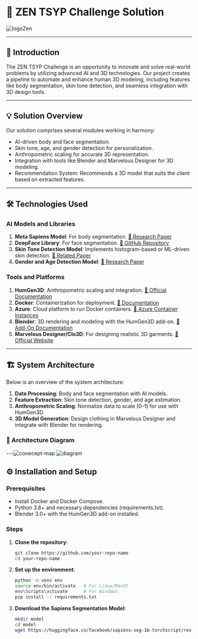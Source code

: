 # 🌟 ZEN TSYP Challenge Solution
![logoZen](https://github.com/user-attachments/assets/cd1627b4-41d5-45e5-bd3b-6f3bb4e73a2c)

---

## 🚀 Introduction

The ZEN TSYP Challenge is an opportunity to innovate and solve real-world problems by utilizing advanced AI and 3D technologies. Our project creates a pipeline to automate and enhance human 3D modeling, including features like body segmentation, skin tone detection, and seamless integration with 3D design tools.

---

## 💡 Solution Overview

Our solution comprises several modules working in harmony:  
- AI-driven body and face segmentation.  
- Skin tone, age, and gender detection for personalization.  
- Anthropometric scaling for accurate 3D representation.  
- Integration with tools like Blender and Marvelous Designer for 3D modeling.  
- Recommendation System: Recommends a 3D model that suits the client based on extracted features.  

---

## 🛠️ Technologies Used

### AI Models and Libraries
1. **Meta Sapiens Model**: For body segmentation. [📄 Research Paper](https://ar5iv.labs.arxiv.org/html/2408.12569)  
2. **DeepFace Library**: For face segmentation. [🔗 GitHub Repository](https://github.com/serengil/deepface)  
3. **Skin Tone Detection Model**: Implements histogram-based or ML-driven skin detection. [📄 Related Paper](https://arxiv.org/pdf/2103.14191.pdf)  
4. **Gender and Age Detection Model**: [📄 Research Paper](https://arxiv.org/abs/1708.08039)  

### Tools and Platforms
1. **HumGen3D**: Anthropometric scaling and integration. [🔗 Official Documentation](https://www.humgen3d.com)  
2. **Docker**: Containerization for deployment. [🔗 Documentation](https://www.docker.com/get-started)  
3. **Azure**: Cloud platform to run Docker containers. [🔗 Azure Container Instances](https://learn.microsoft.com/en-us/azure/container-instances/container-instances-overview)  
4. **Blender**: 3D rendering and modeling with the HumGen3D add-on. [🔗 Add-On Documentation](https://www.humgen3d.com/blender)  
5. **Marvelous Designer/Clo3D**: For designing realistic 3D garments. [🔗 Official Website](https://www.marvelousdesigner.com)  

---

## 🏗️ System Architecture

Below is an overview of the system architecture:  
1. **Data Processing**: Body and face segmentation with AI models.  
2. **Feature Extraction**: Skin tone detection, gender, and age estimation.  
3. **Anthropometric Scaling**: Normalize data to scale (0–1) for use with HumGen3D.  
4. **3D Model Generation**: Design clothing in Marvelous Designer and integrate with Blender for rendering.  

### 🎨 Architecture Diagram
---![conecept-map](https://github.com/user-attachments/assets/fe936b0c-3f18-44f0-a1ec-92b86394f11b)
![diagram](https://github.com/user-attachments/assets/02cb5ad8-8f0d-4e4e-bc65-0b0950114994)

## ⚙️ Installation and Setup

### Prerequisites
- Install Docker and Docker Compose.  
- Python 3.8+ and necessary dependencies (requirements.txt).  
- Blender 3.0+ with the HumGen3D add-on installed.  

### Steps
1. **Clone the repository**:  
   ```bash
   git clone https://github.com/your-repo-name
   cd your-repo-name
2. **Set up the environment**:  
   ```bash
   python -m venv env
   source env/bin/activate   # For Linux/MacOS
   env\Scripts\activate      # For Windows
   pip install -r requirements.txt
3. **Download the Sapiens Segmentation Model**:  
   ```bash
   mkdir model
   cd model
   wget https://huggingface.co/facebook/sapiens-seg-1b-torchscript/resolve/main/sapiens-seg-1b.pt

